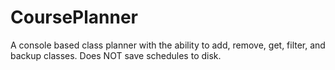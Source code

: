 # CoursePlanner
A console based class planner with the ability to add, remove, get, filter, and backup classes. Does NOT save schedules to disk.
